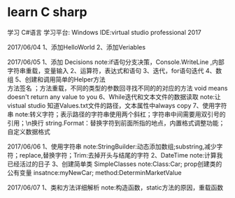 # learn C sharp

学习 C#语言
学习平台: Windows 
IDE:virtual studio professional 2017

2017/06/04
1、添加HelloWorld
2、添加Veriables

2017/06/05
1、添加 Decisions
note:if语句分支决策，Console.WriteLine ,内部字符串重载，变量输入
2、运算符，表达式和语句
3、迭代，for语句迭代
4、数组
5、创建和调用简单的Helper方法  
    方法签名 ；方法重载，不同的类型的参数回寻找不同的的对应的方法
void means doesn't return any value to you
6、While迭代和文本文件的数据读取
note:让vistual studio 知道Values.txt文件的路径，文本属性中always copy
7、使用字符串
note:转义字符；表示路径的字符串使用两个斜杠；字符串中间需要用双引号的引用；\n换行
string.Format：替换字符到前面所指的地点，内置格式调整功能；自定义数据格式

2017/06/06
1、使用字符串
note:StringBuilder:动态添加数组;substring,减少字符；replace,替换字符；Trim:去掉开头与结尾的字符
2、DateTime
note:计算我已经活过的日子
3、创建简单类 SimpleClasses
note:Class:Car;  prop创建类的公有变量
insatnce:myNewCar;
method:DeterminMarketValue

2017/06/07
1、类和方法详细解析
note:构造函数，static方法的原因，重载函数
